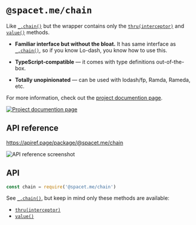 # `@spacet.me/chain`

Like [`_.chain()`](https://lodash.com/docs/4.17.11#chain) but the wrapper
contains only the [`thru(interceptor)`](https://lodash.com/docs/4.17.11#thru)
and [`value()`](https://lodash.com/docs/4.17.11#prototype-value) methods.

- **Familiar interface but without the bloat.** It has same interface as
  [`_.chain()`](https://lodash.com/docs/4.17.11#chain), so if you know Lo-dash,
  you know how to use this.

- **TypeScript-compatible** — it comes with type definitions out-of-the-box.

- **Totally unopinionated** — can be used with lodash/fp, Ramda, Rameda, etc.

For more information, check out the [project documention page](https://docs.dt.in.th/chain/index.html).

[![Project documention page](https://ss.dt.in.th/api/screenshots/docs-chain__index.png)](https://docs.dt.in.th/chain/index.html)

## API reference

<https://apiref.page/package/@spacet.me/chain>

![API reference screenshot](https://ss.dt.in.th/api/screenshots/apiref-spacet.me-chain.png)

## API

```js
const chain = require('@spacet.me/chain')
```

See [`_.chain()`](https://lodash.com/docs/4.17.11#chain), but keep in mind only
these methods are available:

- [`thru(interceptor)`](https://lodash.com/docs/4.17.11#thru)
- [`value()`](https://lodash.com/docs/4.17.11#prototype-value)
